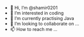 - 👋 Hi, I’m @shamir0201
- 👀 I’m interested in coding
- 🌱 I’m currently practising Java
- 💞️ I’m looking to collaborate on ...
- 📫 How to reach me ...

<!---
shamir0201/shamir0201 is a ✨ special ✨ repository because its `README.md` (this file) appears on your GitHub profile.
You can click the Preview link to take a look at your changes.
--->
